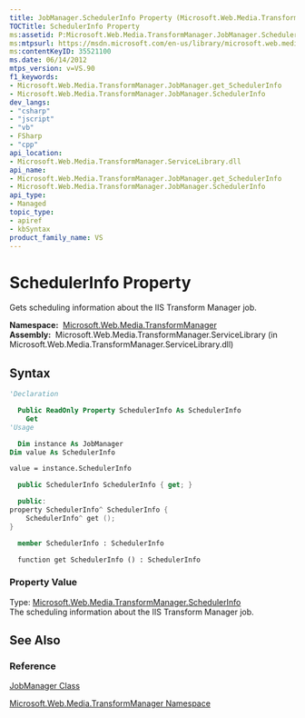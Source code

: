 ```yaml
---
title: JobManager.SchedulerInfo Property (Microsoft.Web.Media.TransformManager)
TOCTitle: SchedulerInfo Property
ms:assetid: P:Microsoft.Web.Media.TransformManager.JobManager.SchedulerInfo
ms:mtpsurl: https://msdn.microsoft.com/en-us/library/microsoft.web.media.transformmanager.jobmanager.schedulerinfo(v=VS.90)
ms:contentKeyID: 35521100
ms.date: 06/14/2012
mtps_version: v=VS.90
f1_keywords:
- Microsoft.Web.Media.TransformManager.JobManager.get_SchedulerInfo
- Microsoft.Web.Media.TransformManager.JobManager.SchedulerInfo
dev_langs:
- "csharp"
- "jscript"
- "vb"
- FSharp
- "cpp"
api_location:
- Microsoft.Web.Media.TransformManager.ServiceLibrary.dll
api_name:
- Microsoft.Web.Media.TransformManager.JobManager.get_SchedulerInfo
- Microsoft.Web.Media.TransformManager.JobManager.SchedulerInfo
api_type:
- Managed
topic_type:
- apiref
- kbSyntax
product_family_name: VS
---
```


# SchedulerInfo Property

Gets scheduling information about the IIS Transform Manager job.

**Namespace:**  [Microsoft.Web.Media.TransformManager](microsoft-web-media-transformmanager-namespace.md)  
**Assembly:**  Microsoft.Web.Media.TransformManager.ServiceLibrary (in Microsoft.Web.Media.TransformManager.ServiceLibrary.dll)

## Syntax

```vb
'Declaration

  Public ReadOnly Property SchedulerInfo As SchedulerInfo
    Get
'Usage

  Dim instance As JobManager
Dim value As SchedulerInfo

value = instance.SchedulerInfo
```

```csharp
  public SchedulerInfo SchedulerInfo { get; }
```

```cpp
  public:
property SchedulerInfo^ SchedulerInfo {
    SchedulerInfo^ get ();
}
```

``` fsharp
  member SchedulerInfo : SchedulerInfo
```

```jscript
  function get SchedulerInfo () : SchedulerInfo
```

### Property Value

Type: [Microsoft.Web.Media.TransformManager.SchedulerInfo](schedulerinfo-class-microsoft-web-media-transformmanager.md)  
The scheduling information about the IIS Transform Manager job.  

## See Also

### Reference

[JobManager Class](jobmanager-class-microsoft-web-media-transformmanager.md)

[Microsoft.Web.Media.TransformManager Namespace](microsoft-web-media-transformmanager-namespace.md)

